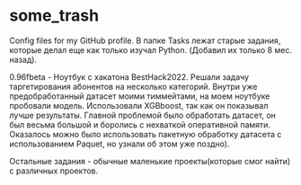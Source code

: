 # some_trash
Config files for my GitHub profile.
В папке Tasks лежат старые задания, которые делал еще как только изучал Python. (Добавил их только 8 мес. назад).


0.96fbeta - Ноутбук с хакатона BestHack2022. Решали задачу таргетирования абонентов на несколько категорий. Внутри уже предобработанный датасет моими тиммейтами, на моем
ноутбуке пробовали модель. Использовали XGBboost, так как он показывал лучше результаты. Главной проблемой было обработать датасет, он был весьма большой и боролись с
нехваткой оперативной памяти. Оказалось можно было использовать пакетную обработку датасета с использованием Paquet, но узнали об этом уже поздно).

Остальные задания - обычные маленькие проекты(которые смог найти) с различных проектов.
